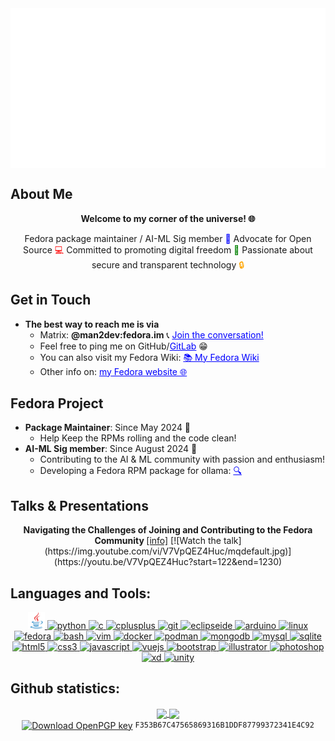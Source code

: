 <img align="center" src="img/fetchme.svg" />

## About Me
<div style="text-align:center;">

**Welcome to my corner of the universe! 🌐**

Fedora package maintainer / AI-ML Sig member <span style="color:blue">🤖</span>
Advocate for Open Source <span style="color:red">💻</span>
Committed to promoting digital freedom <span style="color:green">🚀</span>
Passionate about secure and transparent technology <span style="color:orange">🔒</span>

</div>

## Get in Touch
* **The best way to reach me is via**
	+ Matrix: **@man2dev:fedora.im** 📞
<a href="https://matrix.to/#/@man2dev:fedora.im" style="color:blue;">Join the conversation!</a>
	+  Feel free to ping me on GitHub/<a href="https://gitlab.com/Man2Dev"  style="color:blue;">GitLab</a> 😁
	+ You can also visit my Fedora Wiki:
<a href="https://fedoraproject.org/wiki/User:Man2dev" style="color:blue;">📚 My Fedora Wiki</a>
	+ Other info on: <a href="https://man2dev.fedorapeople.org"  style="color:blue;">my Fedora website 🌐</a>

## Fedora Project
* **Package Maintainer**: Since May 2024 💪
	+ Help Keep the RPMs rolling and the code clean!
* **AI-ML Sig member**: Since August 2024 🤖
	+ Contributing to the AI & ML community with passion and enthusiasm!
	* Developing a Fedora RPM package for ollama: <a href="https://gitlab.com/fedora/sigs/ai-ml/go-ollama"
style="color:blue;">🔍</a>

## Talks & Presentations
<div style="text-align:center;">
<b>Navigating the Challenges of Joining and Contributing to the Fedora Community </b><a href="https://cfp.fedoraproject.org/fwd-2024/speaker/CZZDTX" target="_blank">[info]</a>
 [![Watch the talk](https://img.youtube.com/vi/V7VpQEZ4Huc/mqdefault.jpg)](https://youtu.be/V7VpQEZ4Huc?start=122&end=1230)
</a>
</div>

<h2 align="left">Languages and Tools:</h2>
	<p align="center">
		<a href="https://www.java.com" target="_blank" rel="noreferrer"> <img src="https://raw.githubusercontent.com/devicons/devicon/master/icons/java/java-original.svg" alt="java" width="27" height="27"/> </a>
		<a href="https://www.python.org" target="_blank" rel="noreferrer"> <img src="https://cdn.simpleicons.org/python?viewbox=auto&size=27" alt="python" width="27" height="27"/> </a>
		<a href="https://www.cprogramming.com/" target="_blank" rel="noreferrer"> <img src="https://cdn.simpleicons.org/c?viewbox=auto&size=27" alt="c" width="27" height="27"/> </a>
		<a href="https://www.w3schools.com/cpp/" target="_blank" rel="noreferrer"> <img src="https://cdn.simpleicons.org/cplusplus?viewbox=auto&size=27" alt="cplusplus" width="27" height="27"/> </a>
		<a href="https://git-scm.com/" target="_blank" rel="noreferrer"> <img src="https://cdn.simpleicons.org/git?viewbox=auto&size=27" alt="git" width="27" height="27"/> </a>
		<a href="https://www.eclipse.org/ide/" target="_blank" rel="noreferrer"> <img src="https://cdn.simpleicons.org/eclipseide?viewbox=auto&size=27" alt="eclipseide" width="27" height="27" /> </a>
		<a href="https://www.arduino.cc/" target="_blank" rel="noreferrer"> <img src="https://cdn.simpleicons.org/arduino?viewbox=auto&size=27" alt="arduino" width="27" height="27"/> </a>
		<a href="https://www.linux.org/" target="_blank" rel="noreferrer"> <img src="https://cdn.simpleicons.org/linux?viewbox=auto&size=27" alt="linux" width="27" height="27"/> </a>
		<a href="https://fedoraproject.org/" target="_blank" rel="noreferrer"> <img src="https://cdn.simpleicons.org/fedora?viewbox=auto&size=27" alt="fedora" width="27" height="27"/> </a>
		<a href="https://www.gnu.org/software/bash/" target="_blank" rel="noreferrer"> <img src="https://cdn.simpleicons.org/gnubash?viewbox=auto&size=27" alt="bash" width="27" height="27"/> </a>
  	<a href="https://www.vim.org/" target="_blank" rel="noreferrer"> <img src="https://cdn.simpleicons.org/vim?viewbox=auto&size=27" alt="vim" width="27" height="27" /> </a>
	  <a href="https://www.docker.com/" target="_blank" rel="noreferrer"> <img src="https://cdn.simpleicons.org/docker?viewbox=auto&size=27" alt="docker" width="27" height="27"/> </a>
		<a href="https://www.podman.io/" target="_blank" rel="noreferrer"> <img src="https://cdn.simpleicons.org/podman?viewbox=auto&size=27" alt="podman" width="27" height="27"/> </a>
		<a href="https://www.mongodb.com/" target="_blank" rel="noreferrer"> <img src="https://cdn.simpleicons.org/mongodb?viewbox=auto&size=27" alt="mongodb" width="27" height="27"/> </a>
		<a href="https://www.mysql.com/" target="_blank" rel="noreferrer"> <img src="https://cdn.simpleicons.org/mysql?viewbox=auto&size=27" alt="mysql" width="27" height="27"/> </a>
		<a href="https://www.sqlite.org/index.html" target="_blank" rel="noreferrer"> <img src="https://cdn.simpleicons.org/sqlite?viewbox=auto&size=27" alt="sqlite" width="27" height="27"/> </a>
		<a href="https://www.w3.org/html/" target="_blank" rel="noreferrer"> <img src="https://cdn.simpleicons.org/html5?viewbox=auto&size=27" alt="html5" width="27" height="27"/> </a>
		<a href="https://www.w3schools.com/css/" target="_blank" rel="noreferrer"> <img src="https://cdn.simpleicons.org/css3?viewbox=auto&size=27" alt="css3" width="27" height="27"/> </a>
		<a href="https://developer.mozilla.org/en-US/docs/Web/JavaScript" target="_blank" rel="noreferrer"> <img src="https://cdn.simpleicons.org/javascript?viewbox=auto&size=27" alt="javascript" width="27" height="27"/> </a>
		<a href="https://vuejs.org/" target="_blank" rel="noreferrer"> <img src="https://cdn.simpleicons.org/vuedotjs?viewbox=auto&size=27" alt="vuejs" width="27" height="27"/> </a>
		<a href="https://getbootstrap.com" target="_blank" rel="noreferrer"> <img src="https://cdn.simpleicons.org/bootstrap?viewbox=auto&size=27" alt="bootstrap" width="27" height="27"/> </a>
		<a href="https://www.adobe.com/in/products/illustrator.html" target="_blank" rel="noreferrer"> <img src="https://cdn.simpleicons.org/adobeillustrator?viewbox=auto&size=27" alt="illustrator" width="27" height="27"/> </a>
		<a href="https://www.photoshop.com/en" target="_blank" rel="noreferrer"> <img src="https://cdn.simpleicons.org/adobephotoshop?viewbox=auto&size=27" alt="photoshop" width="27" height="27"/> </a>
	  <a href="https://www.adobe.com/products/xd.html" target="_blank" rel="noreferrer"> <img src="https://cdn.simpleicons.org/adobexd?viewbox=auto&size=27" alt="xd" width="27" height="27"/> </a>
		<a href="https://unity.com/" target="_blank" rel="noreferrer"> <img src="https://cdn.simpleicons.org/unity?viewbox=auto&size=27" alt="unity" width="27" height="27"/> </a>
	</p>

<p align="left">
  <h2 align="left"> <a href="https://github.com/Man2Dev/Man2Dev/blob/master/README.md"></a>Github statistics:</h2>
</p>

<div align="center" dir="auto">
  <a align="center" href="https://github.com/Man2Dev/Man2Dev/blob/master/README.md" alt="my github stats">
  <img align="center" style="max-width: 100%;" height=200 src="https://github-readme-stats.vercel.app/api?username=man2dev&show_icons=hide&hide=contribs&hide_border=true&card_width=320&theme=ayu-mirage" />
  </a>
  <a align="center" href="https://github.com/Man2Dev/Man2Dev/blob/master/README.md" alt="Top languages">
  <img align="center" style="max-width: 100%;" height=200 src="https://github-readme-stats.vercel.app/api/top-langs?username=man2dev&layout=compact&langs_count=8&card_width=320&hide_border=true&theme=ayu-mirage" />
  </a>
</div>

<div align="center">
  <span><a align="left" href="https://keys.openpgp.org/vks/v1/by-email/man2dev@fedoraproject.org"><img align="center" src="https://custom-icon-badges.demolab.com/badge/OpenPGP-1F2430.svg?logo=shield-lock&logoColor=D2B270" alt="Download OpenPGP key"/></a> <code>F353B67C47565869316B1DDF87799372341E4C92</code></span>
</div>
